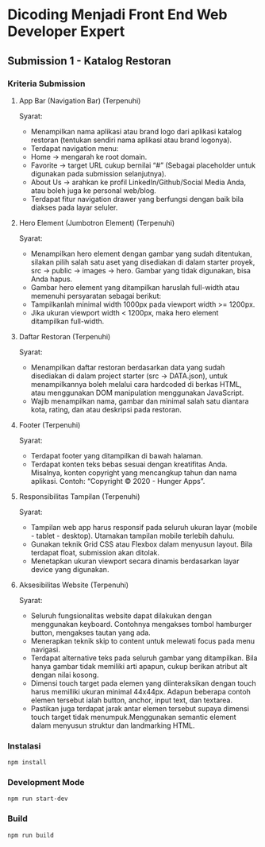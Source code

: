 # Dicoding Menjadi Front End Web Developer Expert

## Submission 1 - Katalog Restoran

### Kriteria Submission

1. App Bar (Navigation Bar) (Terpenuhi)

    Syarat:

    - Menampilkan nama aplikasi atau brand logo dari aplikasi katalog restoran (tentukan sendiri nama aplikasi atau brand logonya).
    - Terdapat navigation menu:
    - Home → mengarah ke root domain.
    - Favorite → target URL cukup bernilai “#” (Sebagai placeholder untuk digunakan pada submission selanjutnya).
    - About Us → arahkan ke profil LinkedIn/Github/Social Media Anda, atau boleh juga ke personal web/blog.
    - Terdapat fitur navigation drawer yang berfungsi dengan baik bila diakses pada layar seluler.

2. Hero Element (Jumbotron Element) (Terpenuhi)

    Syarat:

    - Menampilkan hero element dengan gambar yang sudah ditentukan, silakan pilih salah satu aset yang disediakan di dalam starter proyek, src → public → images → hero. Gambar yang tidak digunakan, bisa Anda hapus.
    - Gambar hero element yang ditampilkan haruslah full-width atau memenuhi persyaratan sebagai berikut:
    - Tampilkanlah minimal width 1000px pada viewport width >= 1200px.
    - Jika ukuran viewport width < 1200px, maka hero element ditampilkan full-width.

3. Daftar Restoran (Terpenuhi)

    Syarat:

    - Menampilkan daftar restoran berdasarkan data yang sudah disediakan di dalam project starter (src → DATA.json), untuk menampilkannya boleh melalui cara hardcoded di berkas HTML, atau menggunakan DOM manipulation menggunakan JavaScript.
    - Wajib menampilkan nama, gambar dan minimal salah satu diantara kota, rating, dan atau deskripsi pada restoran.

4. Footer (Terpenuhi)

    Syarat:

    - Terdapat footer yang ditampilkan di bawah halaman.
    - Terdapat konten teks bebas sesuai dengan kreatifitas Anda. Misalnya, konten copyright yang mencangkup tahun dan nama aplikasi. Contoh: “Copyright © 2020 - Hunger Apps”.

5. Responsibilitas Tampilan (Terpenuhi)

    Syarat:

    - Tampilan web app harus responsif pada seluruh ukuran layar (mobile - tablet - desktop). Utamakan tampilan mobile terlebih dahulu.
    - Gunakan teknik Grid CSS atau Flexbox dalam menyusun layout. Bila terdapat float, submission akan ditolak.
    - Menetapkan ukuran viewport secara dinamis berdasarkan layar device yang digunakan.

6. Aksesibilitas Website (Terpenuhi)

    Syarat:

    - Seluruh fungsionalitas website dapat dilakukan dengan menggunakan keyboard. Contohnya mengakses tombol hamburger button, mengakses tautan yang ada.
    - Menerapkan teknik skip to content untuk melewati focus pada menu navigasi.
    - Terdapat alternative teks pada seluruh gambar yang ditampilkan. Bila hanya gambar tidak memiliki arti apapun, cukup berikan atribut alt dengan nilai kosong.
    - Dimensi touch target pada elemen yang diinteraksikan dengan touch harus memilliki ukuran minimal 44x44px. Adapun beberapa contoh elemen tersebut ialah button, anchor, input text, dan textarea.
    - Pastikan juga terdapat jarak antar elemen tersebut supaya dimensi touch target tidak menumpuk.Menggunakan semantic element dalam menyusun struktur dan landmarking HTML.

### Instalasi

```
npm install
```

### Development Mode

```
npm run start-dev
```

### Build

```
npm run build
```
